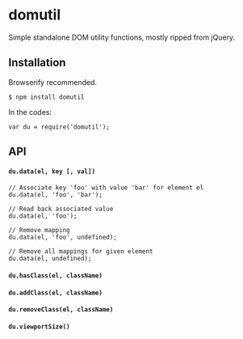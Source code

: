 # domutil

Simple standalone DOM utility functions, mostly ripped from jQuery.

## Installation

Browserify recommended.

	$ npm install domutil

In the codes:

	var du = require('domutil');

## API

#### `du.data(el, key [, val])`

	// Associate key 'foo' with value 'bar' for element el
	du.data(el, 'foo', 'bar');

	// Read back associated value
	du.data(el, 'foo');

	// Remove mapping
	du.data(el, 'foo', undefined);

	// Remove all mappings for given element
	du.data(el, undefined);

#### `du.hasClass(el, className)`

#### `du.addClass(el, className)`

#### `du.removeClass(el, className)`

#### `du.viewportSize()`